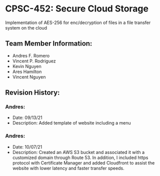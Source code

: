 # CPSC-452: Secure Cloud Storage
Implementation of AES-256 for enc/decryption of files in a file transfer system on the cloud

## Team Member Information:
* Andres F. Romero
* Vincent P. Rodriguez
* Kevin Nguyen
* Ares Hamilton
* Vincent Nguyen

## Revision History:
### Andres:
* Date: 09/13/21
* Description: Added template of website including a menu

### Andres:
* Date: 10/07/21
* Description: Created an AWS S3 bucket and associated it with a customized domain through Route 53. In addition, I included https protocol with Certificate Manager and added Cloudfront to assist the website with lower latency and faster transfer speeds.

